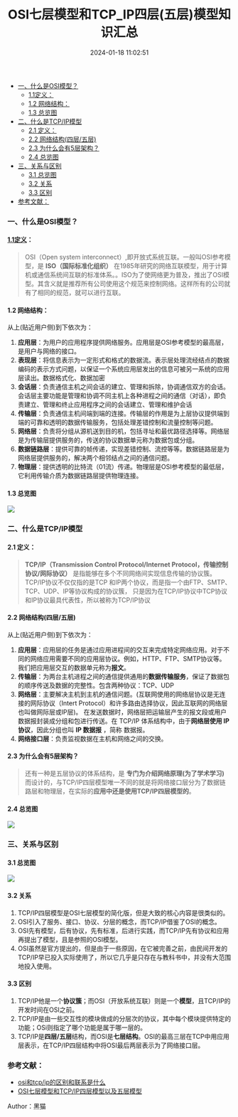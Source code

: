 ﻿---
title: OSI七层模型和TCP_IP四层(五层)模型知识汇总
tags: 
- tcp
categories:
- tcp
date: 2024-01-18 11:02:51
---

- [一、什么是OSI模型？](#一什么是osi模型)
  - [1.1定义：](#11定义)
  - [1.2 网络结构：](#12-网络结构)
  - [1.3 总览图](#13-总览图)
- [二、什么是TCP/IP模型](#二什么是tcpip模型)
  - [2.1 定义：](#21-定义)
  - [2.2 网络结构(四层/五层)](#22-网络结构四层五层)
  - [2.3 为什么会有5层架构？](#23-为什么会有5层架构)
  - [2.4 总览图](#24-总览图)
- [三、关系与区别](#三关系与区别)
  - [3.1 总览图](#31-总览图)
  - [3.2 关系](#32-关系)
  - [3.3 区别](#33-区别)
- [参考文献：](#参考文献)

### 一、什么是OSI模型？
#### [1.1定义](https://wenku.baidu.com/view/6025b70e6c85ec3a87c2c512.html?_wkts_=1705544418111&bdQuery=%E4%BB%80%E4%B9%88%E6%98%AFOSI%E5%8D%8F%E8%AE%AE)：

> OSI（Open system interconnect）,即开放式系统互联。一般叫OSI参考模型，是 **ISO（国际标准化组织）** 在1985年研究的网络互联模型，用于计算机或通信系统间互联的标准体系。。ISO为了使网络更为普及，推出了OSI模型。其含义就是推荐所有公司使用这个规范来控制网络。这样所有的公司就有了相同的规范，就可以进行互联。


#### 1.2 网络结构：
从上(贴近用户侧)到下依次为：

 1. **应用层**：为用户的应用程序提供网络服务。应用层是OSI参考模型的最高层，是用户与网络的接口。
 2. **表现层**：将信息表示为一定形式和格式的数据流。表示层处理流经结点的数据编码的表示方式问题，以保证一个系统应用层发出的信息可被另一系统的应用层读出。数据格式化、数据加密
 3. **会话层**：负责通信主机之间会话的建立、管理和拆除，协调通信双方的会话。会话层主要功能是管理和协调不同主机上各种进程之间的通信（对话），即负责建立、管理和终止应用程序之间的会话建立、管理和维护会话
 4. **传输层**：负责通信主机间端到端的连接。传输层的作用是为上层协议提供端到端的可靠和透明的数据传输服务，包括处理差错控制和流量控制等问题。
 5. **网络层**：负责将分组从源机送到目的机，包括寻址和最优路径选择等。网络层是为传输层提供服务的，传送的协议数据单元称为数据包或分组。
 6. **数据链路层**：提供可靠的帧传递，实现差错控制、流控等等。数据链路层是为网络层提供服务的，解决两个相邻结点之间的通信问题。
 7. **物理层**：提供透明的比特流（01流）传递。物理层是OSI参考模型的最低层，它利用传输介质为数据链路层提供物理连接。
#### 1.3 总览图
![](https://img-blog.csdnimg.cn/direct/55f6da17f9e8424ab45e2bfb0b99ad65.png)
 
### 二、什么是TCP/IP模型
#### 2.1 定义：

>  **TCP/IP（Transmission Control Protocol/Internet Protocol，传输控制协议/网际协议）** 是指能够在多个不同网络间实现信息传输的协议簇。TCP/IP协议不仅仅指的是TCP 和IP两个协议，而是指一个由FTP、SMTP、TCP、UDP、IP等协议构成的协议簇， 只是因为在TCP/IP协议中TCP协议和IP协议最具代表性，所以被称为TCP/IP协议

#### 2.2 网络结构(四层/五层)
从上(贴近用户侧)到下依次为：

 1. **应用层**：应用层的任务是通过应用进程间的交互来完成特定网络应用。对于不同的网络应用需要不同的应用层协议。例如，HTTP、FTP、SMTP协议等。我们把应用层交互的数据单元称为**报文**。
 2. **传输层**：为两台主机进程之间的通信提供通用的**数据传输服务**，保证了数据包的顺序传送及数据的完整性。包含两种协议：TCP、UDP
 3. **网络层**：主要解决主机到主机的通信问题。(互联网使用的网络层协议是无连接的网际协议（Intert Protocol）和许多路由选择协议，因此互联网的网络层也叫做网际层或IP层)。 在发送数据时，网络层把运输层产生的报文段或用户数据报封装成分组和包进行传送。在 TCP/IP 体系结构中，由于**网络层使用 IP 协议**，因此分组也叫 **IP 数据报** ，简称 数据报。
 4. **网络接口层**：负责监视数据在主机和网络之间的交换。

#### 2.3 为什么会有5层架构？

> 还有一种是五层协议的体系结构，是 **专门为介绍网络原理(为了学术学习)** 而设计的，与TCP/IP四层模型唯一不同的就是将网络接口层分为了数据链路层和物理层，在实际的**应用中还是使用TCP/IP四层模型的**。

#### 2.4 总览图
![](https://img-blog.csdnimg.cn/direct/ad0542d7ff53413abbc5474f4ad86fa7.png)

### 三、关系与区别
#### 3.1 总览图
![](https://img-blog.csdnimg.cn/direct/2dfb43a49f4c4e51b0c96fb4ef5262b2.png)

#### 3.2 关系

 1. TCP/IP四层模型是OSI七层模型的简化版，但是大致的核心内容是很类似的。
 2. OSI引入了服务、接口、协议、分层的概念，而TCP/IP借鉴了OSI的概念。
 3. OSI先有模型，后有协议，先有标准，后进行实践，而TCP/IP先有协议和应用再提出了模型，且是参照的OSI模型。
 4. OSI虽然是官方提出的，但是由于一些原因，在它被完善之前，由民间开发的TCP/IP早已投入实际使用了，所以它几乎是只存在与教科书中，并没有大范围地投入使用。

#### 3.3 区别

 1. TCP/IP他是一个**协议簇**；而OSI（开放系统互联）则是一个**模型**，且TCP/IP的开发时间在OSI之前。
 2. TCP/IP是由一些交互性的模块做成的分层次的协议，其中每个模块提供特定的功能；OSi则指定了哪个功能是属于哪一层的。
 3. TCP/IP是**四层/五层**结构，而OSI是**七层结构**。OSI的最高三层在TCP中用应用层表示，在TCP/IP四层结构中将OSI最后两层表示为了网络接口层。




### 参考文献：

 - [osi和tcp/ip的区别和联系是什么](https://www.php.cn/faq/494920.html)
 - [OSI七层模型和TCP/IP四层模型以及五层模型](https://zhuanlan.zhihu.com/p/268196525)

Author：黑猫

